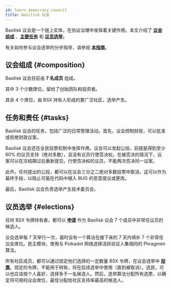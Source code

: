 ```yaml
---
id: learn_democracy_council
title: Basilisk 议会
---
```


Basilisk 议会是一个链上实体，在协议治理中发挥着关键作用。本文介绍了 **[议会组成](#composition)** 、**[主要任务](#tasks)** 和 **[议员选举](#elections)**。

有关如何参与议会选举的分步指导，请参阅 **[本指南](/howto_democracy_council_elections)**。

## 议会组成 {#composition}

Basilisk 议会目前由 **7 名成员** 组成。

其中 3 个少数席位，留给了创始团队和投资者。

其余 4 个席位，由 BSX 持有人形成的更广泛社区，选举产生。

## 任务和责任 {#tasks}

Basilisk 议会的任务，包括广泛的日常管理活动。首先，议会控制财政，可以批准或拒绝财政议案。

Basilisk 议会还在全民投票机制中发挥作用。议会可以发起公投，前提是得到至少 60% 的议员支持（绝对多数），且没有议员行使否决权。在被否决的情况下，议案可以在冻结期过后重新提交。行使否决权的议员，不能两次否决同一议案。

此外，任何提出的公投，都可以在议会三分之二绝对多数投票中取消。这可以作为最终手段，以阻止可能在代码中植入 BUG 的恶意提议或更改。

最后，Basilisk 议会负责选举产生技术委员会。

## 议员选举 {#elections}

任何 BSX 令牌持有者，都可以 **[申请](/howto_democracy_council_elections)** 作为 Basilisk 议会 7 个成员中非常任议员的候选人。

议会选举每 7 天举行一次，届时会有一个算法在接下来的 7 天内填补 7 个非常任议会席位。民主模块，使用与 Polkadot 网络选择活跃验证人集相同的 Phragmen 算法。

所有社区成员，都可以通过锁定他们选择的一定数量 BSX 令牌，在议会选举中 **[投票](/howto_democracy_council_elections)**。锁定的令牌，不能用于转账，将在后续选举中使用（直到被取消）。选民，可以也应该按个人喜好，选择多于一名候选人。然后，选举算法分配所有选票，以确定将可用的议会席位，最佳分配给社区支持率最高的候选人。
